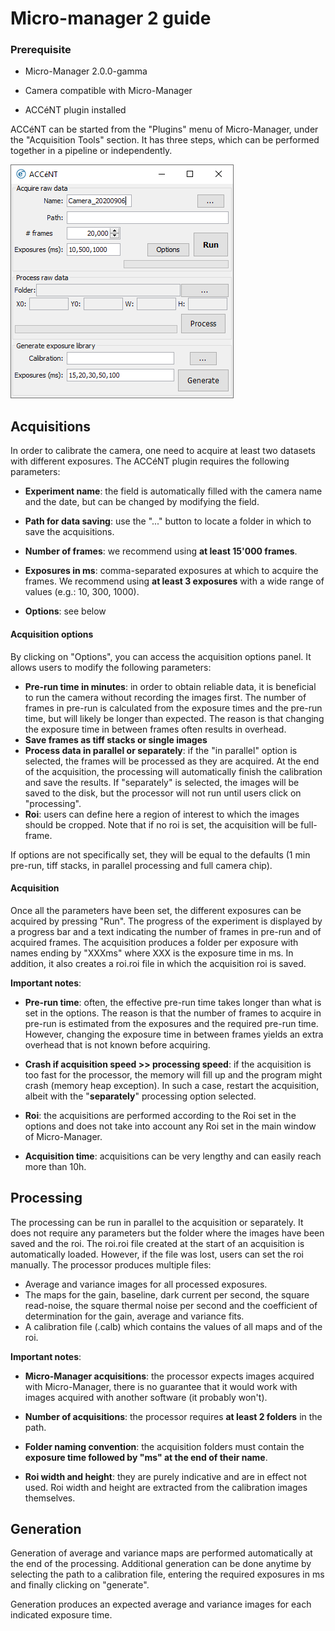 # Micro-manager 2 guide

### Prerequisite

- Micro-Manager 2.0.0-gamma

- Camera compatible with Micro-Manager

- ACCéNT plugin installed

  

ACCéNT can be started from the "Plugins" menu of Micro-Manager, under the "Acquisition Tools" section. It has three steps, which can be performed together in a pipeline or independently.

![MM2](MM2.PNG)



## Acquisitions

In order to calibrate the camera, one need to acquire at least two datasets with different exposures. The ACCéNT plugin requires the following parameters:

- **Experiment name**: the field is automatically filled with the camera name and the date, but can be changed by modifying the field.

- **Path for data saving**: use the "..." button to locate a folder in which to save the acquisitions.

- **Number of frames**: we recommend using **at least 15'000 frames**.

- **Exposures in ms**: comma-separated exposures at which to acquire the frames. We recommend using **at least 3 exposures** with a wide range of values (e.g.: 10, 300, 1000). 

- **Options**: see below

  

#### Acquisition options

By clicking on "Options", you can access the acquisition options panel. It allows users to modify the following parameters:

- **Pre-run time in minutes**: in order to obtain reliable data, it is beneficial to run the camera without recording the images first. The number of frames in pre-run is calculated from the exposure times and the pre-run time, but will likely be longer than expected. The reason is that changing the exposure time in between frames often results in overhead. 
- **Save frames as tiff stacks or single images**
- **Process data in parallel or separately**: if the "in parallel" option is selected, the frames will be processed as they are acquired. At the end of the acquisition, the processing will automatically finish the calibration and save the results. If "separately" is selected, the images will be saved to the disk, but the processor will not run until users click on "processing".
- **Roi**: users can define here a region of interest to which the images should be cropped. Note that if no roi is set, the acquisition will be full-frame.

If options are not specifically set, they will be equal to the defaults (1 min pre-run, tiff stacks, in parallel processing and full camera chip).



#### Acquisition

Once all the parameters have been set, the different exposures can be acquired by pressing "Run". The progress of the experiment is displayed by a progress bar and a text indicating the number of frames in pre-run and of acquired frames. The acquisition produces a folder per exposure with names ending by "XXXms" where XXX is the exposure time in ms. In addition, it also creates a roi.roi file in which the acquisition roi is saved.

**Important notes**:

- **Pre-run time**: often, the effective pre-run time takes longer than what is set in the options. The reason is that the number of frames to acquire in pre-run is estimated from the exposures and the required pre-run time. However, changing the exposure time in between frames yields an extra overhead that is not known before acquiring.

- **Crash if acquisition speed >> processing speed**: if the acquisition is too fast for the processor, the memory will fill up and the program might crash (memory heap exception). In such a case, restart the acquisition, albeit with the "**separately**" processing option selected.

- **Roi**: the acquisitions are performed according to the Roi set in the options and does not take into account any Roi set in the main window of Micro-Manager.

- **Acquisition time**: acquisitions can be very lengthy and can easily reach more than 10h.

  

## Processing

The processing can be run in parallel to the acquisition or separately. It does not require any parameters but the folder where the images have been saved and the roi. The roi.roi file created at the start of an acquisition is automatically loaded. However, if the file was lost, users can set the roi manually. The processor produces multiple files:

- Average and variance images for all processed exposures.
- The maps for the gain, baseline, dark current per second, the square read-noise, the square thermal noise per second and the coefficient of determination for the gain, average and variance fits.
- A calibration file (.calb) which contains the values of all maps and of the roi.

**Important notes**:

- **Micro-Manager acquisitions**: the processor expects images acquired with Micro-Manager, there is no guarantee that it would work with images acquired with another software (it probably won't).

- **Number of acquisitions**: the processor requires **at least 2 folders** in the path. 

- **Folder naming convention**: the acquisition folders must contain the **exposure time followed by "ms" at the end of their name**.

- **Roi width and height**: they are purely indicative and are in effect not used. Roi width and height are extracted from the calibration images themselves.

  

## Generation

Generation of average and variance maps are performed automatically at the end of the processing. Additional generation can be done anytime by selecting the path to a calibration file, entering the required exposures in ms and finally clicking on "generate".

Generation produces an expected average and variance images for each indicated exposure time.